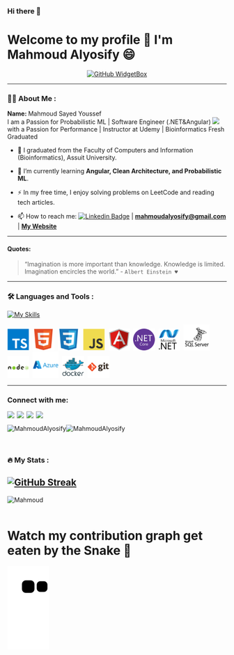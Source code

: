 ### Hi there 👋

<!--
**MahmoudAlyosify/MahmoudAlyosify** is a ✨ _special_ ✨ repository because its `README.md` (this file) appears on your GitHub profile.

Here are some ideas to get you started:

- 🔭 I’m currently working on ...
- 🌱 I’m currently learning ...
- 👯 I’m looking to collaborate on ...
- 🤔 I’m looking for help with ...
- 💬 Ask me about ...
- 📫 How to reach me: ...
- 😄 Pronouns: ...
- ⚡ Fun fact: ...
-->
# Welcome to my profile 👋 I'm Mahmoud Alyosify 😄
<p align="center">
  <a href="https://github.com/MahmoudAlyosify/github-widgetbox">
    <img width="60%" height="50%" src="https://github-widgetbox.vercel.app/api/profile?username=MahmoudAlyosify&data=followers,repositories,stars,commits" alt="GitHub WidgetBox" />
  </a>
</p>

---

### :man_technologist: About Me :

<b> Name: </b> Mahmoud Sayed Youssef </br>
I am a Passion for Probabilistic ML | Software Engineer (.NET&Angular) <img src="https://media.giphy.com/media/WUlplcMpOCEmTGBtBW/giphy.gif" width="30"> with a Passion for Performance | Instructor at Udemy | Bioinformatics Fresh Graduated

- :telescope: I graduated from the Faculty of Computers and Information (Bioinformatics), Assuit University.

- :seedling: I’m currently learning **Angular, Clean Architecture, and Probabilistic ML**.

- :zap: In my free time, I enjoy solving problems on LeetCode and reading tech articles.

- :mailbox: How to reach me:  [![Linkedin Badge](https://img.shields.io/badge/-Mahmoud-blue?style=flat&logo=Linkedin&logoColor=white)](https://www.linkedin.com/in/mahmoudalyosify/)  |  **mahmoudalyosify@gmail.com** | <a href="https://mahmoudalyosifysite.github.io/" target="_blank"><b>My Website</b></a>

---

#### Quotes:

> “Imagination is more important than knowledge. Knowledge is limited. Imagination encircles the world.” - `Albert Einstein ♥️`

---

### :hammer_and_wrench: Languages and Tools :

[![My Skills](https://skills.thijs.gg/icons?i=c,cpp,cs,r,pyjava)](https://skills.thijs.gg)

<div>
  <img src="https://github.com/devicons/devicon/blob/master/icons/typescript/typescript-original.svg" title="TypeScript" alt="TypeScript" width="50" height="50"/>&nbsp;
  <img src="https://github.com/devicons/devicon/blob/master/icons/html5/html5-original.svg" title="HTML5" alt="HTML" width="50" height="50"/>&nbsp;
  <img src="https://github.com/devicons/devicon/blob/master/icons/css3/css3-original.svg"  title="CSS3" alt="CSS" width="50" height="50"/>&nbsp;
  <img src="https://github.com/devicons/devicon/blob/master/icons/javascript/javascript-original.svg" title="JavaScript" alt="JavaScript" width="50" height="50"/>&nbsp;
  <img src="https://github.com/devicons/devicon/blob/master/icons/angularjs/angularjs-original.svg" title="AngularJS" alt="AngularJS" width="50" height="50"/>&nbsp;
  <img src="https://github.com/devicons/devicon/blob/master/icons/dotnetcore/dotnetcore-original.svg" title=".NET Core" alt=".NET Core" width="50" height="50"/>&nbsp;
  <img src="https://github.com/devicons/devicon/blob/master/icons/dot-net/dot-net-original-wordmark.svg" title=".NET Framework" alt=".NET Framework" width="50" height="50"/>&nbsp;
  <img src="https://github.com/devicons/devicon/blob/master/icons/microsoftsqlserver/microsoftsqlserver-plain-wordmark.svg" title="SQL Server" alt="SQL Server" width="60" height="60"/>&nbsp;
  <img src="https://github.com/devicons/devicon/blob/master/icons/nodejs/nodejs-original-wordmark.svg" title="Node.js" alt="Node.js" width="50" height="50"/>&nbsp;
  <img src="https://github.com/devicons/devicon/blob/master/icons/azure/azure-original-wordmark.svg" title="Azure" alt="Azure" width="60" height="60"/>&nbsp;
  <img src="https://github.com/devicons/devicon/blob/master/icons/docker/docker-original-wordmark.svg" title="Docker" alt="Docker" width="50" height="50"/>&nbsp;
  <img src="https://github.com/devicons/devicon/blob/master/icons/git/git-original-wordmark.svg" title="Git" alt="Git" width="50" height="50"/>
</div>

---

### Connect with me:
[<img align="left" width="22px" src="https://www.svgrepo.com/show/157006/linkedin.svg" />][linkedin]
[<img align="left" width="22px" src="https://www.svgrepo.com/show/349563/whatsapp.svg" />][whatsapp]
[<img align="left" width="22px" src="https://www.svgrepo.com/show/157810/facebook.svg" />][facebook]
[<img align="left" width="25px" src="https://user-images.githubusercontent.com/59246305/190517045-04179323-82d2-4b65-889d-752e92bd1626.png" />][My_Website]
</br>

[facebook]: https://www.facebook.com/MahmoudAlyosify/
[linkedin]: https://www.linkedin.com/in/mahmoudalyosify/
[whatsapp]: https://wa.me/+201145557959
[My_Website]: https://mahmoudalyosifysite.github.io/

<img src="https://github-readme-stats.vercel.app/api?username=MahmoudAlyosify&show_icons=true&locale=en&bg_color=0D1117&hide_border=true&theme=discord_old_blurple" alt="MahmoudAlyosify" align="left"/> <img src="https://github-readme-stats.vercel.app/api/top-langs?username=MahmoudAlyosify&show_icons=true&locale=en&layout=compact&bg_color=0D1117&hide_border=true&theme=discord_old_blurple" alt="MahmoudAlyosify"/>

<img src="https://user-images.githubusercontent.com/59246305/191567487-0c6fb2ed-e5ef-495d-9dd2-cbeabb35d703.gif" width="1100" height="3">

### :fire: My Stats :
[![GitHub Streak](http://github-readme-streak-stats.herokuapp.com?user=MahmoudAlyosify&theme=neon-dark)](https://git.io/streak-stats)
-----------------------------------------------------
<img align="center" src="https://github-profile-trophy.vercel.app/?username=MahmoudAlyosify&row=1&column=6" alt="Mahmoud" />
<img src="https://user-images.githubusercontent.com/59246305/191567487-0c6fb2ed-e5ef-495d-9dd2-cbeabb35d703.gif" width="1100" height="3">

# Watch my contribution graph get eaten by the Snake 🐍
![snake gif](https://github.com/MahmoudAlyosify/MahmoudAlyosify/blob/output/github-contribution-grid-snake.svg?raw=true)

